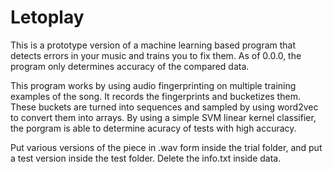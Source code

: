 # Letoplay
This is a prototype version of a machine learning based program that detects errors in your music and trains you to fix them. 
As of 0.0.0, the program only determines accuracy of the compared data.

This program works by using audio fingerprinting on multiple training examples of the song. It records the fingerprints and bucketizes them. These buckets are turned into sequences and sampled by using word2vec to convert them into arrays. By using a simple SVM linear kernel classifier, the porgram is able to determine acuracy of tests with high accuracy.

Put various versions of the piece in .wav form inside the trial folder, and put a test version inside the test folder. Delete the info.txt inside data. 
